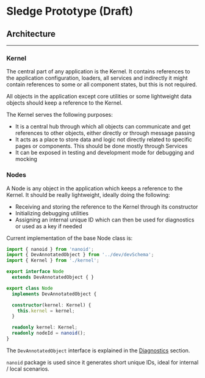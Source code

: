# Sledge Prototype (Draft)

## Architecture
---

### Kernel
The central part of any application is the Kernel. It contains references to the application configuration, loaders, all services and indirectly it might contain references to some or all component states, but this is not required.

All objects in the application except core utilities or some lightweight data objects should keep a reference to the Kernel.

The Kernel serves the following purposes:

- It is a central hub through which all objects can communicate and get references to other objects, either directly or through message passing
- It acts as a place to store data and logic not directly related to specific pages or components. This should be done mostly through Services
- It can be exposed in testing and development mode for debugging and mocking

### Nodes
A Node is any object in the application which keeps a reference to the Kernel. It should be really lightweight, ideally doing the following:

- Receiving and storing the reference to the Kernel through its constructor 
- Initializing debugging utilities
- Assigning an internal unique ID which can then be used for diagnostics or used as a key if needed 

Current implementation of the base Node class is:

```ts
import { nanoid } from 'nanoid';
import { DevAnnotatedObject } from '../dev/devSchema';
import { Kernel } from './kernel';

export interface Node 
  extends DevAnnotatedObject { }

export class Node
  implements DevAnnotatedObject {

  constructor(kernel: Kernel) {
    this.kernel = kernel;
  }

  readonly kernel: Kernel;
  readonly nodeId = nanoid();
}

```

The `DevAnnotatedObject` interface is explained in the [Diagnostics](#diagnostics) section.

`nanoid` package is used since it generates short unique IDs, ideal for internal / local scenarios.
